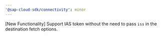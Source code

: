 ```yaml
---
'@sap-cloud-sdk/connectivity': minor
---
```


[New Functionality] Support IAS token without the need to pass `iss` in the destination fetch options.
